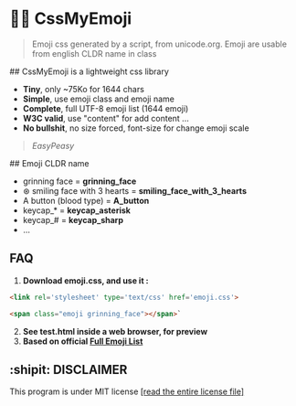 # 👩‍🎤 CssMyEmoji

>Emoji css generated by a script, from unicode.org.
>Emoji are usable from english CLDR name in class


## CssMyEmoji is a lightweight css library

* **Tiny**, only ~75Ko for 1644 chars
* **Simple**, use emoji class and emoji name
* **Complete**, full UTF-8 emoji list (1644 emoji)
* **W3C valid**, use "content" for add content ...
* **No bullshit**, no size forced, font-size for change emoji scale

>*EasyPeasy*

## Emoji CLDR name

* grinning face = **grinning_face**
* ⊛ smiling face with 3 hearts = **smiling_face_with_3_hearts**
* A button (blood type) = **A_button**
* keycap_* = **keycap_asterisk**
* keycap_# = **keycap_sharp**
* ...

## FAQ

1. **Download emoji.css, and use it :**
```html
<link rel='stylesheet' type='text/css' href='emoji.css'>
```
```html
<span class="emoji grinning_face"></span>`
```

2. **See test.html inside a web browser, for preview**
3. **Based on official [Full Emoji List](https://unicode.org/emoji/charts/full-emoji-list.html)**

## :shipit: **DISCLAIMER**

This program is under MIT license [[read the entire license file]](https://git.iglou.eu/Laboratory/CssMyEmoji/raw/branch/master/LICENSE)